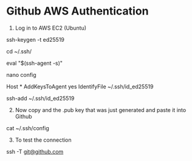 # Github AWS Authentication

1. Log in to AWS EC2 (Ubuntu)

ssh-keygen -t ed25519

cd ~/.ssh/

eval "$(ssh-agent -s)"

nano config

  Host *
    AddKeysToAgent yes
    IdentifyFile ~/.ssh/id_ed25519
    
 ssh-add ~/.ssh/id_ed25519
    
 2. Now copy and the .pub key that was just generated and paste it into Github
 
 cat ~/.ssh/config
 
 3. To test the connection
 
 ssh -T git@github.com
 
